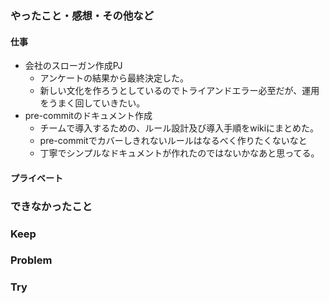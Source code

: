 ### やったこと・感想・その他など

#### 仕事

- 会社のスローガン作成PJ
  - アンケートの結果から最終決定した。
  - 新しい文化を作ろうとしているのでトライアンドエラー必至だが、運用をうまく回していきたい。
- pre-commitのドキュメント作成
  - チームで導入するための、ルール設計及び導入手順をwikiにまとめた。
  - pre-commitでカバーしきれないルールはなるべく作りたくないなと
  - 丁寧でシンプルなドキュメントが作れたのではないかなあと思ってる。
  

#### プライベート



### できなかったこと


### Keep



### Problem 


### Try


